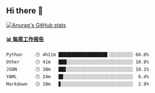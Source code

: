 ## Hi there 👋

[![Anurag's GitHub stats](https://github-readme-stats-orilights.vercel.app/api?username=orilights)](https://github.com/anuraghazra/github-readme-stats)

<!--
**OriLight152/OriLight152** is a ✨ _special_ ✨ repository because its `README.md` (this file) appears on your GitHub profile.

Here are some ideas to get you started:

- 🔭 I’m currently working on ...
- 🌱 I’m currently learning ...
- 👯 I’m looking to collaborate on ...
- 🤔 I’m looking for help with ...
- 💬 Ask me about ...
- 📫 How to reach me: ...
- 😄 Pronouns: ...
- ⚡ Fun fact: ...
-->

<!-- waka-box start -->
#### <a href="https://gist.github.com/92c8d5b388768c10efcba86e82b7c4fb" target="_blank">📊 每周工作报告</a>
```text
Python     🕓 4h11m ██████████████████▍░░░░░░░░░ 66.0%
Other      🕓 41m   ███░░░░░░░░░░░░░░░░░░░░░░░░░ 10.8%
JSON       🕓 38m   ██▊░░░░░░░░░░░░░░░░░░░░░░░░░ 10.1%
YAML       🕓 24m   █▊░░░░░░░░░░░░░░░░░░░░░░░░░░  6.4%
Markdown   🕓 10m   ▊░░░░░░░░░░░░░░░░░░░░░░░░░░░  2.9%
```
<!-- Powered by https://github.com/journey-ad/waka-box-go . -->
<!-- waka-box end -->
